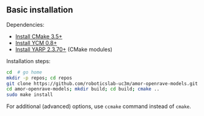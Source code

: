 ## Basic installation

Dependencies:

- [Install CMake 3.5+](https://github.com/roboticslab-uc3m/installation-guides/blob/develop/install-cmake.md)
- [Install YCM 0.8+](https://github.com/roboticslab-uc3m/installation-guides/blob/master/install-ycm.md)
- [Install YARP 2.3.70+](https://github.com/roboticslab-uc3m/installation-guides/blob/develop/install-yarp.md) (CMake modules)

Installation steps:

```bash
cd  # go home
mkdir -p repos; cd repos                                                # create $HOME/repos and enter it
git clone https://github.com/roboticslab-uc3m/amor-openrave-models.git  # download repository
cd amor-openrave-models; mkdir build; cd build; cmake ..                # configure the build
sudo make install                                                       # install
```

For additional (advanced) options, use `ccmake` command instead of `cmake`.
